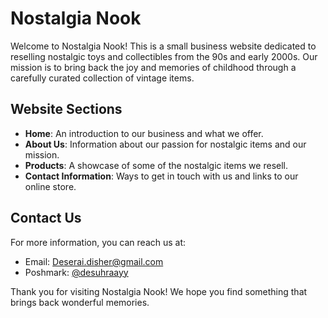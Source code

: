 # Nostalgia Nook

Welcome to Nostalgia Nook! This is a small business website dedicated to reselling nostalgic toys and collectibles from the 90s and early 2000s. Our mission is to bring back the joy and memories of childhood through a carefully curated collection of vintage items.

## Website Sections

- **Home**: An introduction to our business and what we offer.
- **About Us**: Information about our passion for nostalgic items and our mission.
- **Products**: A showcase of some of the nostalgic items we resell.
- **Contact Information**: Ways to get in touch with us and links to our online store.

## Contact Us

For more information, you can reach us at:
- Email: [Deserai.disher@gmail.com](mailto:Deserai.disher@gmail.com)
- Poshmark: [@desuhraayy](https://poshmark.com/closet/desuhraayy)

Thank you for visiting Nostalgia Nook! We hope you find something that brings back wonderful memories.
